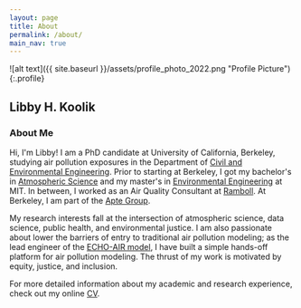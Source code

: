 ```yaml
---
layout: page
title: About
permalink: /about/
main_nav: true
---
```


![alt text]({{ site.baseurl }}/assets/profile_photo_2022.png "Profile Picture"){:.profile}

## Libby H. Koolik

### About Me
Hi, I'm Libby! I am a PhD candidate at University of California, Berkeley, studying air pollution exposures in the Department of [Civil and Environmental Engineering](https://ce.berkeley.edu/). Prior to starting at Berkeley, I got my bachelor's in [Atmospheric Science](https://eapsweb.mit.edu/) and my master's in [Environmental Engineering](https://cee.mit.edu/) at MIT. In between, I worked as an Air Quality Consultant at [Ramboll](https://ramboll.com/services-and-sectors/environment-and-health/air-quality-management). At Berkeley, I am part of the [Apte Group](https://apte.berkeley.edu/). 

My research interests fall at the intersection of atmospheric science, data science, public health, and environmental justice. I am also passionate about lower the barriers of entry to traditional air pollution modeling; as the lead engineer of the [ECHO-AIR model](https://echo-air-model.github.io/), I have built a simple hands-off platform for air pollution modeling. The thrust of my work is motivated by equity, justice, and inclusion.

For more detailed information about my academic and research experience, check out my online [CV](https://lkoolik.github.io/CV/). 
